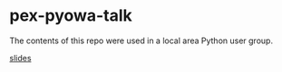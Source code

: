 # pex-pyowa-talk

The contents of this repo were used in a local area Python user group.

[slides](https://docs.google.com/presentation/d/1_wuWVyXSMPRpw0ztXuM74euOgilxzuhdasn5bVzLGQQ/edit?usp=sharing)
